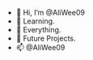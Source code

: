 - 👋 Hi, I’m @AliWee09
- 👀 Learning.
- 🌱 Everything.
- 💞️ Future Projects.
- 📫 @AliWee09 

<!---
AliWee09/AliWee09 is a ✨ special ✨ repository because its `README.md` (this file) appears on your GitHub profile.
You can click the Preview link to take a look at your changes.
--->
